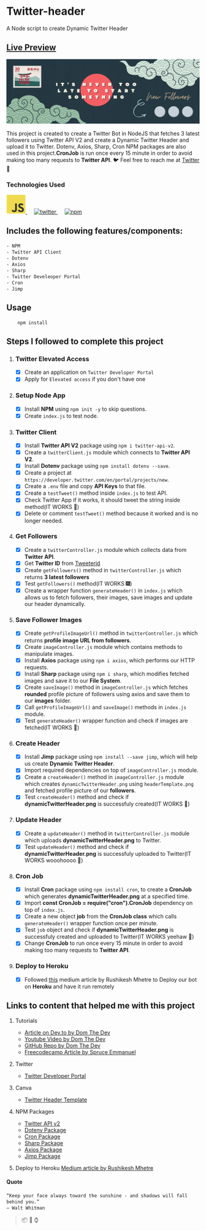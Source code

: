 # Twitter-header
A Node script to create Dynamic Twitter Header

## [Live Preview](https://twitter.com/hmjatt/)

![This is an image](https://github.com/hmjatt/Twitter-header/blob/main/public/images/headers/twitterHeader.png)


This project is created to create a Twitter Bot in NodeJS that fetches 3 latest followers using Twitter API V2 and create a Dynamic Twitter Header and upload it to Twitter. Dotenv, Axios, Sharp, Cron NPM packages are also used in this project.**CronJob** is run once every 15 minute in order to avoid making too many requests to **Twitter API**. :bird: Feel free to reach me at [Twitter](https://twitter.com/hmjatt/) :robot:



### Technologies Used

<a href="https://developer.mozilla.org/en-US/docs/Web/JavaScript" target="_blank" rel="noreferrer"> <img src="https://raw.githubusercontent.com/devicons/devicon/master/icons/javascript/javascript-original.svg" alt="javascript" width="50" height="50"/> </a> &emsp; <a href="https://developer.twitter.com/en/portal/dashboard" target="_blank" rel="noreferrer"> <img src="https://upload.wikimedia.org/wikipedia/commons/4/4f/Twitter-logo.svg" alt="twitter" width="50" height="50"/> </a> &emsp; <a href="https://www.npmjs.com/" target="_blank" rel="noreferrer"> <img style="margin-top:20px;" src="https://raw.githubusercontent.com/npm/logos/master/npm%20logo/npm-logo-red.svg" alt="npm" width="50" height="50"/> </a>


## Includes the following features/components:

	- NPM
	- Twitter API Client
	- Dotenv
	- Axios
	- Sharp
	- Twitter Develeoper Portal
	- Cron
	- Jimp

## Usage

```
	npm install

```

	
## Steps I followed to complete this project

1. ### Twitter Elevated Access
	- [x] Create an application on `Twitter Developer Portal`
	- [x] Apply for `Elevated access` if you don't have one

2. ### Setup Node App
	- [x] Install **NPM** using `npm init -y` to skip questions.
	- [x] Create `index.js` to test node.
	
3. ### Twitter Client
	- [x] Install **Twitter API V2** package using `npm i twitter-api-v2`.
	- [x] Create a `twitterClient.js` module which connects to **Twitter API V2**.
	- [x] Install **Dotenv** package using `npm install dotenv --save`.
	- [x] Create a project at `https://developer.twitter.com/en/portal/projects/new`.
	- [x] Create a `.env` file and copy **API Keys** to that file.
	- [x] Create a `testTweet()` method inside `index.js` to test API.
	- [x] Check Twitter App if it works, it should tweet the string inside method(IT WORKS :tada:)
	- [x] Delete or comment `testTweet()` method because it worked and is no longer needed.

4. ### Get Followers
	- [x] Create a `twitterController.js` module which collects data from **Twitter API**.
	- [x] Get **Twitter ID** from [Tweeterid](https://tweeterid.com/)
	- [x] Create `getFollowers()` method in `twitterController.js` which returns **3 latest followers**
	- [x] Test `getFollowers()` method(IT WORKS :fireworks:)
	- [x] Create a wrapper function `generateHeader()` in `index.js` which allows us to fetch followers, their images, save images and update our header dynamically.

5. ### Save Follower Images
	- [x] Create `getProfileImageUrl()` method in `twitterController.js` which returns **profile image URL from followers**.
	- [x] Create `imageController.js` module which contains methods to manipulate images.
	- [x] Install **Axios** package using `npm i axios`, which performs our HTTP requests.
	- [x] Install **Sharp** package using `npm i sharp`, which modifies fetched images and save it to our **File System**.
	- [x] Create `saveImage()` method in `imageController.js` which fetches **rounded** profile picture of followers using axios and save them to our **images** folder.
	- [x] Call `getProfileImageUrl()` and `saveImage()` methods in `index.js` module.
	- [x] Test `generateHeader()` wrapper function and check if images are fetched(IT WORKS :partying_face:)

6. ### Create Header

	- [x] Install **Jimp** package using `npm install --save jimp`, which will help us create **Dynamic Twitter Header**.
	- [x] Import required dependencies on top of `imageController.js` module.
	- [x] Create a `createHeader()` method in `imageController.js` module which creates `dynamicTwitterHeader.png` using `headerTemplate.png` and fetched profile picture of our **followers**.
	- [x] Test `createHeader()` method and check if **dynamicTwitterHeader.png** is successfuly created(IT WORKS :tada:)

7. ### Update Header
	- [x] Create a `updateHeader()` method in `twitterController.js` module which uploads **dynamicTwitterHeader.png** to Twitter.
	- [x] Test `updateHeader()` method and check if **dynamicTwitterHeader.png** is successfuly uploaded to Twitter(IT WORKS wooohoooo :partying_face:)

8. ### Cron Job
	- [x] Install **Cron** package using `npm install cron`, to create a **CronJob** which generates **dynamicTwitterHeader.png** at a specified time.
	- [x] Import **const CronJob = require("cron").CronJob** dependency on top of `index.js`.
	- [x] Create a new object **job** from the **CronJob class** which calls `generateHeader()` wrapper function once per minute.
	- [x] Test `job` object and check if **dynamicTwitterHeader.png** is successfuly created and uploaded to Twitter(IT WORKS yeehaw :tada:)
	- [x] Change **CronJob** to run once every 15 minute in order to avoid making too many requests to **Twitter API**.

9. ### Deploy to Heroku
	- [x] Followed [this](https://medium.com/nerd-for-tech/create-twitter-bot-using-nodejs-and-deploy-on-heroku-dd6ec31534f4) medium article by Rushikesh Mhetre to Deploy our bot on **Heroku** and have it run remotely


## Links to content that helped me with this project

1. Tutorials
	- [Article on Dev.to by Dom The Dev](https://dev.to/dom_the_dev/build-an-automatically-updating-twitter-header-with-nodejs-and-twitter-api-2g2d)
	- [Youtube Video by Dom The Dev](https://www.youtube.com/watch?v=jl9OKxoqVcA)
	- [GitHub Repo by Dom The Dev](https://github.com/dom-the-dev/twitter-banner)
	- [Freecodecamp Article by Spruce Emmanuel](https://www.freecodecamp.org/news/create-a-dynamic-twitter-header/)

2. Twitter
	- [Twitter Developer Portal](https://developer.twitter.com/en/portal/dashboard)
	
3. Canva
	- [Twitter Header Template](https://www.canva.com/twitter/templates/headers/)

4. NPM Packages
	- [Twitter API v2](https://www.npmjs.com/package/twitter-api-v2)
	- [Dotenv Package](https://www.npmjs.com/package/dotenv)
	- [Cron Package](https://www.npmjs.com/package/cron)
	- [Sharp Package](https://www.npmjs.com/package/sharp)
	- [Axios Package](https://www.npmjs.com/package/axios)
	- [Jimp Package](https://www.npmjs.com/package/jimp)

5. Deploy to Heroku
	[Medium article by Rushikesh Mhetre](https://medium.com/nerd-for-tech/create-twitter-bot-using-nodejs-and-deploy-on-heroku-dd6ec31534f4) 



#### Quote

    “Keep your face always toward the sunshine - and shadows will fall behind you.”
    — Walt Whitman
>  	
> :package: :yarn: :watch: